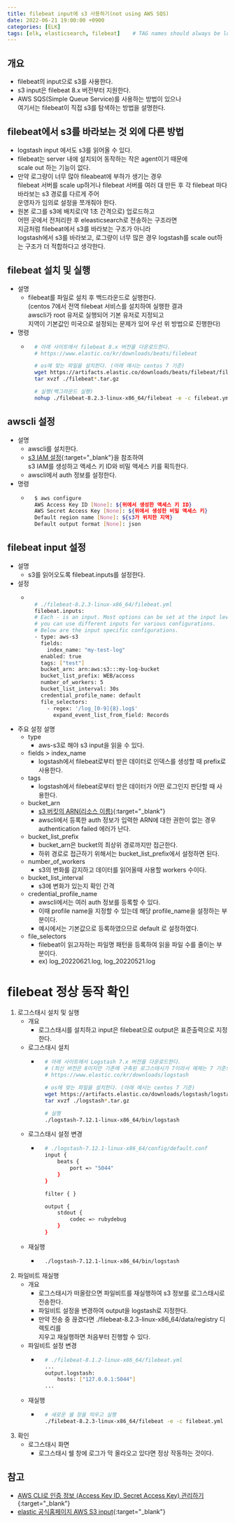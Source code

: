```yaml
---
title: filebeat input에 s3 사용하기(not using AWS SQS)
date: 2022-06-21 19:00:00 +0900
categories: [ELK]
tags: [elk, elasticsearch, filebeat]    # TAG names should always be lowercase
---
```

## 개요
- filebeat의 input으로 s3를 사용한다.
- s3 input은 filebeat 8.x 버전부터 지원한다.
- AWS SQS(Simple Queue Service)를 사용하는 방법이 있으나  
  여기서는 filebeat이 직접 s3를 탐색하는 방법을 설명한다. 

## filebeat에서 s3를 바라보는 것 외에 다른 방법
- logstash input 에서도 s3를 읽어올 수 있다.
- filebeat는 server 내에 설치되어 동작하는 작은 agent이기 때문에  
  scale out 하는 기능이 없다.
- 만약 로그량이 너무 많아 fileabeat에 부하가 생기는 경우  
  filebeat 서버를 scale up하거나 filebeat 서버를 여러 대 만든 후 
  각 filebeat 마다 바라보는 s3 경로를 다르게 주어  
  운영자가 임의로 설정을 쪼개줘야 한다.
- 원본 로그를 s3에 배치로(약 1초 간격으로) 업로드하고  
  어떤 곳에서 전처리한 후 eleasticsearch로 전송하는 구조라면  
  지금처럼 filebeat에서 s3를 바라보는 구조가 아니라  
  logstash에서 s3를 바라보고, 로그량이 너무 많은 경우 logstash를 scale out하는 구조가 더 적합하다고 생각한다.  

## filebeat 설치 및 실행
- 설명
    - filebeat를 파일로 설치 후 백드라운드로 실행한다.  
      (centos 7에서 전역 filebeat 서비스를 설치하여 실행한 결과  
       awscli가 root 유저로 실행되어 기본 유저로 지정되고   
       지역이 기본값인 미국으로 설정되는 문제가 있어 우선 위 방법으로 진행한다)
- 명령
    - ```bash
        # 아래 사이트에서 filebeat 8.x 버전을 다운로드한다.
        # https://www.elastic.co/kr/downloads/beats/filebeat

        # os에 맞는 파일을 설치한다. (아래 예시는 centos 7 기준)
        wget https://artifacts.elastic.co/downloads/beats/filebeat/filebeat-8.2.3-linux-x86_64.tar.gz
        tar xvzf ./filebeat*.tar.gz

        # 실행(백그라운드 실행)
        nohup ./filebeat-8.2.3-linux-x86_64/filebeat -e -c filebeat.yml &
        ```

## awscli 설정
- 설명
    - awscli를 설치한다.
    - [s3 IAM 설정](https://artiiicy.tistory.com/16){:target="_blank"}을 참조하여   
      s3 IAM를 생성하고 액세스 키 ID와 비밀 액세스 키를 획득한다.
    - awscli에서 auth 정보를 설정한다.
- 명령
    - ```bash
        $ aws configure
        AWS Access Key ID [None]: ${위에서 생성한 액세스 키 ID}
        AWS Secret Access Key [None]: ${위에서 생성한 비밀 액세스 키}
        Default region name [None]: ${s3가 위치한 지역}
        Default output format [None]: json
        ```

## filebeat input 설정
- 설명
    - s3를 읽어오도록 filebeat.inputs를 설정한다.
- 설정
    - ```bash
    
        # ./filebeat-8.2.3-linux-x86_64/filebeat.yml  
        filebeat.inputs:  
        # Each - is an input. Most options can be set at the input level, so  
        # you can use different inputs for various configurations.  
        # Below are the input specific configurations.  
        - type: aws-s3  
          fields:  
            index_name: "my-test-log"  
          enabled: true  
          tags: ["test"]  
          bucket_arn: arn:aws:s3:::my-log-bucket  
          bucket_list_prefix: WEB/access  
          number_of_workers: 5  
          bucket_list_interval: 30s  
          credential_profile_name: default  
          file_selectors:  
            - regex: '/log_[0-9]{8}.log$'  
              expand_event_list_from_field: Records  

        ```
- 주요 설정 설명
    - type
        - aws-s3로 해야 s3 input을 읽을 수 있다.
    - fields > index_name
        - logstash에서 filebeat로부터 받은 데이터로 인덱스를 생성할 때 prefix로 사용한다.
    - tags
        - logstash에서 filebeat로부터 받은 데이터가 어떤 로그인지 판단할 때 사용한다.
    - bucket_arn
        - [s3 버킷의 ARN(리소스 이름)](https://docs.aws.amazon.com/ko_kr/general/latest/gr/aws-arns-and-namespaces.html){:target="_blank"}
        - awscli에서 등록한 auth 정보가 입력한 ARN에 대한 권한이 없는 경우  
          authentication failed 에러가 난다.
    - bucket_list_prefix
        - bucket_arn은 bucket의 최상위 경로까지만 접근한다.
        - 하위 경로로 접근하기 위해서는 bucket_list_prefix에서 설정하면 된다.
    - number_of_workers
        - s3의 변화를 감지하고 데이터를 읽어올때 사용할 workers 수이다.
    - bucket_list_interval
        - s3에 변화가 있는지 확인 간격
    - credential_profile_name
        - awscli에서는 여러 auth 정보를 등록할 수 있다.
        - 이때 profile name을 지정할 수 있는데 해당 profile_name을 설정하는 부분이다.
        - 예시에서는 기본값으로 등록하였으므로 default 로 설정하였다.
    - file_selectors
        - filebeat이 읽고자하는 파일명 패턴을 등록하여 읽을 파일 수를 줄이는 부분이다.    
        - ex) log_20220621.log, log_20220521.log

# filebeat 정상 동작 확인
1. 로그스태시 설치 및 실행
    - 개요
        - 로그스태시를 설치하고 input은 filebeat으로 output은 표준출력으로 지정한다.
    - 로그스태시 설치
        - ```bash
            # 아래 사이트에서 Logstash 7.x 버전을 다운로드한다.
            # (최신 버전은 8이지만 기존에 구축된 로그스태시가 7이라서 예제는 7 기준으로 적는다)
            # https://www.elastic.co/kr/downloads/logstash

            # os에 맞는 파일을 설치한다. (아래 예시는 centos 7 기준)
            wget https://artifacts.elastic.co/downloads/logstash/logstash-7.12.1-linux-x86_64.tar.gz
            tar xvzf ./logstash*.tar.gz

            # 실행
            ./logstash-7.12.1-linux-x86_64/bin/logstash
            ```
    - 로그스태시 설정 변경
        - ```bash
            # ./logstash-7.12.1-linux-x86_64/config/default.conf
            input {
                beats {
                    port => "5044"
                }
            }

            filter { }

            output {
                stdout {
                    codec => rubydebug
                }
            }
            ```
    - 재실행
        - ```bash
            ./logstash-7.12.1-linux-x86_64/bin/logstash
            ```
2. 파일비트 재실행
    - 개요
        - 로그스태시가 떠올랐으면 파일비트를 재실행하여 s3 정보를 로그스태시로 전송한다.
        - 파일비트 설정을 변경하여 output을 logstash로 지정한다.
        - 만약 전송 중 끊겼다면 ./filebeat-8.2.3-linux-x86_64/data/registry 디렉토리를  
        지우고 재실행하면 처음부터 진행할 수 있다.
    - 파일비트 설정 변경
        - ```bash
            # ./filebeat-8.1.2-linux-x86_64/filebeat.yml
            ...
            output.logstash:
                hosts: ["127.0.0.1:5044"]
            ...
            ```
    - 재실행
        - ```bash
            # 새로운 쉘 창을 띄우고 실행
            ./filebeat-8.2.3-linux-x86_64/filebeat -e -c filebeat.yml
            ```
3. 확인
    - 로그스태시 화면
        - 로그스태시 쉘 창에 로그가 막 올라오고 있다면 정상 작동하는 것이다.

## 참고
- [AWS CLI로 인증 정보 (Access Key ID, Secret Access Key) 관리하기](https://www.daleseo.com/aws-cli-configure/){:target="_blank"}
- [elastic 공식홈페이지 AWS S3 input](https://www.elastic.co/guide/en/beats/filebeat/current/filebeat-input-aws-s3.html){:target="_blank"}

